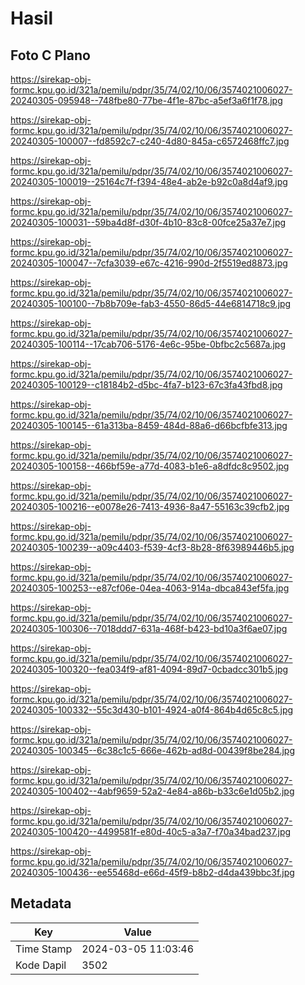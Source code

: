 # Hasil

## Foto C Plano

https://sirekap-obj-formc.kpu.go.id/321a/pemilu/pdpr/35/74/02/10/06/3574021006027-20240305-095948--748fbe80-77be-4f1e-87bc-a5ef3a6f1f78.jpg

https://sirekap-obj-formc.kpu.go.id/321a/pemilu/pdpr/35/74/02/10/06/3574021006027-20240305-100007--fd8592c7-c240-4d80-845a-c6572468ffc7.jpg

https://sirekap-obj-formc.kpu.go.id/321a/pemilu/pdpr/35/74/02/10/06/3574021006027-20240305-100019--25164c7f-f394-48e4-ab2e-b92c0a8d4af9.jpg

https://sirekap-obj-formc.kpu.go.id/321a/pemilu/pdpr/35/74/02/10/06/3574021006027-20240305-100031--59ba4d8f-d30f-4b10-83c8-00fce25a37e7.jpg

https://sirekap-obj-formc.kpu.go.id/321a/pemilu/pdpr/35/74/02/10/06/3574021006027-20240305-100047--7cfa3039-e67c-4216-990d-2f5519ed8873.jpg

https://sirekap-obj-formc.kpu.go.id/321a/pemilu/pdpr/35/74/02/10/06/3574021006027-20240305-100100--7b8b709e-fab3-4550-86d5-44e6814718c9.jpg

https://sirekap-obj-formc.kpu.go.id/321a/pemilu/pdpr/35/74/02/10/06/3574021006027-20240305-100114--17cab706-5176-4e6c-95be-0bfbc2c5687a.jpg

https://sirekap-obj-formc.kpu.go.id/321a/pemilu/pdpr/35/74/02/10/06/3574021006027-20240305-100129--c18184b2-d5bc-4fa7-b123-67c3fa43fbd8.jpg

https://sirekap-obj-formc.kpu.go.id/321a/pemilu/pdpr/35/74/02/10/06/3574021006027-20240305-100145--61a313ba-8459-484d-88a6-d66bcfbfe313.jpg

https://sirekap-obj-formc.kpu.go.id/321a/pemilu/pdpr/35/74/02/10/06/3574021006027-20240305-100158--466bf59e-a77d-4083-b1e6-a8dfdc8c9502.jpg

https://sirekap-obj-formc.kpu.go.id/321a/pemilu/pdpr/35/74/02/10/06/3574021006027-20240305-100216--e0078e26-7413-4936-8a47-55163c39cfb2.jpg

https://sirekap-obj-formc.kpu.go.id/321a/pemilu/pdpr/35/74/02/10/06/3574021006027-20240305-100239--a09c4403-f539-4cf3-8b28-8f63989446b5.jpg

https://sirekap-obj-formc.kpu.go.id/321a/pemilu/pdpr/35/74/02/10/06/3574021006027-20240305-100253--e87cf06e-04ea-4063-914a-dbca843ef5fa.jpg

https://sirekap-obj-formc.kpu.go.id/321a/pemilu/pdpr/35/74/02/10/06/3574021006027-20240305-100306--7018ddd7-631a-468f-b423-bd10a3f6ae07.jpg

https://sirekap-obj-formc.kpu.go.id/321a/pemilu/pdpr/35/74/02/10/06/3574021006027-20240305-100320--fea034f9-af81-4094-89d7-0cbadcc301b5.jpg

https://sirekap-obj-formc.kpu.go.id/321a/pemilu/pdpr/35/74/02/10/06/3574021006027-20240305-100332--55c3d430-b101-4924-a0f4-864b4d65c8c5.jpg

https://sirekap-obj-formc.kpu.go.id/321a/pemilu/pdpr/35/74/02/10/06/3574021006027-20240305-100345--6c38c1c5-666e-462b-ad8d-00439f8be284.jpg

https://sirekap-obj-formc.kpu.go.id/321a/pemilu/pdpr/35/74/02/10/06/3574021006027-20240305-100402--4abf9659-52a2-4e84-a86b-b33c6e1d05b2.jpg

https://sirekap-obj-formc.kpu.go.id/321a/pemilu/pdpr/35/74/02/10/06/3574021006027-20240305-100420--4499581f-e80d-40c5-a3a7-f70a34bad237.jpg

https://sirekap-obj-formc.kpu.go.id/321a/pemilu/pdpr/35/74/02/10/06/3574021006027-20240305-100436--ee55468d-e66d-45f9-b8b2-d4da439bbc3f.jpg


## Metadata

| Key        | Value               |
| ---------- | ------------------- |
| Time Stamp | 2024-03-05 11:03:46 |
| Kode Dapil | 3502                |




